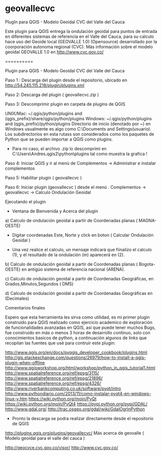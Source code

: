 geovallecvc
===========

PlugIn para QGIS - Modelo Geoidal CVC del Valle del Cauca

Este plugin para QGIS entrega la ondulación geoidal para puntos de entrada en diferentes sistemas de referencia en el Valle del Cauca, para su calculo hace uso del Geoide local (GEOVALLE 1.0) (Opensource) desarrollado por la coorporación autonoma regional (CVC). Más información sobre el modelo geoidal GEOVALLE 1.0 en http://www.cvc.gov.co/

==========

Plugin para QGIS - Modelo Geoidal CVC del Valle del Cauca

Paso 1 : Descarga del plugin desde el repositorio, ubicado en http://54.245.115.218/plugin/plugins.xml



Paso 2: Descarga del plugin ( geovallecvc.zip )



Paso 3: Descomprimir plugin en carpeta de plugins de QGIS

UNIX/Mac: ~/.qgis/python/plugins and (qgis_prefix)/share/qgis/python/plugins
Windows: ~/.qgis/python/plugins and (qgis_prefix)/python/plugins
Directorio de inicio (denotado por  ~) en Windows usualmente es algo como C:\Documents and Settings\(usuario). Los subdirectorios en esta rutass son considerados como los paquetes de Python que se pueden importar a QGIS como plugins.



* Para mi caso, el archivo .zip lo descomprimi en C:\Users\Andres\.qgis2\python\plugins tal como muestra la grafica !

Paso 4: Iniciar QGIS y ir al menú de Complementos -> Administrar e instalar complementos



Paso 5: Habilitar plugin ( geovallecvc )



Paso 6: Iniciar plugin (geovallecvc ) desde el menú . Complementos -> geovallecvc -> Calculo Ondulación Geoidal



Ejecutando el plugin

* Ventana de Bienvenida y Acerca del plugin



a) Calculo de ondulación geoidal a partir de Coordenadas planas ( MAGNA-OESTE)



- Digitar coordenadas Este, Norte y click en boton ( Calcular Ondulación Geoidal )



- Una vez realice el calculo, un mensaje indicará que fiinalizo el calculo (1), y el resultado de la ondulación (m) aparecerá en (2).

b) Calculo de ondulación geoidal a partir de Coordenadas planas ( Bogota-OESTE) en antigúo sistema de referencia nacional (ARENA).



c) Calculo de ondulación geoidal a partir de Coordenadas Geográficas, en Grados,Minutos,Segundos ( DMS)



d) Calculo de ondulación geoidal a partir de Coordenadas Geográficas en (Decimales)



Comentarios finales

Espero que esta herramienta les sirva como utilidad, es mi primer plugin construido para QGIS realizado como ejercicio academico de exploración de funcionalidades avanzadas en QGIS, así que puede tener muchos Bugs, fue construido en más o menos 3 horas de desarrollo continuo, solo con conocimientos basicos de python, a continuación algunos de links que recopilan las fuentes que usé para contruir este plugin:

http://www.qgis.org/en/docs/pyqgis_developer_cookbook/plugins.html
http://gis.stackexchange.com/questions/26979/how-to-install-a-qgis-plugin-when-offline
http://www.qgisworkshop.org/html/workshop/python_in_qgis_tutorial1.html
http://www.spatialreference.org/ref/epsg/3115/
http://www.spatialreference.org/ref/epsg/21896/
http://www.spatialreference.org/ref/epsg/4326/
http://www.riverbankcomputing.co.uk/software/pyqt/intro
http://www.pythondiario.com/2013/11/como-instalar-pyqt4-en-windows-linux-y.htm
https://wiki.python.org/moin/PyQt
https://wiki.python.org/moin/PyQt4
https://pypi.python.org/pypi/GDAL/
http://www.gdal.org/
http://trac.osgeo.org/gdal/wiki/GdalOgrInPython
* Pronto la descarga se podra realizar directamente desde el repositorio de QGIS

http://plugins.qgis.org/plugins/geovallecvc/
Más acerca de geovalle ( Modelo geoidal para el valle del cauca )

http://geocvce.cvc.gov.co/visor/
http://www.cvc.gov.co/
 

